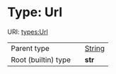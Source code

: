 
# Type: Url




URI: [types:Url](https://example.org/ccdh/datatypes/Url)

|  |  |  |
| --- | --- | --- |
| Parent type | | [String](types/String.md) |
| Root (builtin) type | | **str** |
